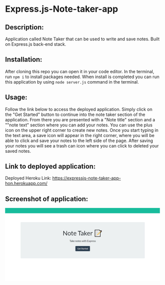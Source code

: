 # Express.js-Note-taker-app

## Description:

Application called Note Taker that can be used to write and save notes. Built on Express.js back-end stack.

## Installation: 

After cloning this repo you can open it in your code editor. In the terminal, run `npm i` to install packages needed. When install is completed you can run this application by using `node server.js` command in the terminal. 

## Usage:

Follow the link below to access the deployed application. Simply click on the "Get Started" button to continue into the note taker section of the application. From there you are presented with a "Note title" section and a ""note text" section where you can add your notes. You can use the plus icon on the upper right corner to create new notes. Once you start typing in the text area, a save icon will appear in the right corner, where you will be able to click and save your notes to the left side of the page. After saving your notes you will see a trash can icon where you can click to deleted your saved notes.

## Link to deployed application: 
Deployed Heroku Link: https://expressjs-note-taker-app-hon.herokuapp.com/

## Screenshot of application:

 ![portfolio screenshot](/images/noteTakerApp.png) 

